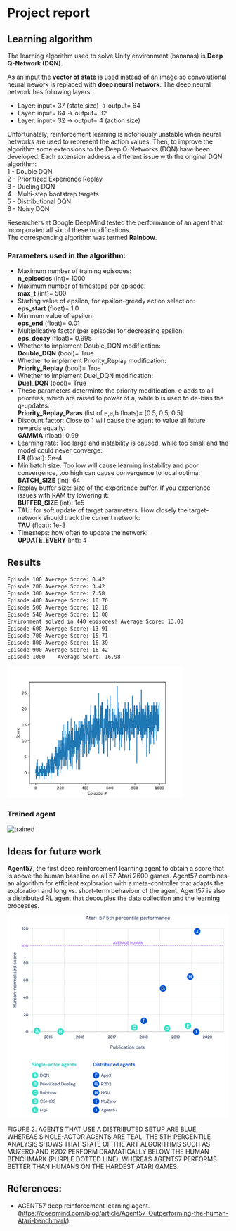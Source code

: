 # Project report

## Learning algorithm

The learning algorithm used to solve Unity environment (bananas) is **Deep Q-Network (DQN)**.     
     
As an input the **vector of state** is used instead of an image so convolutional neural nework is replaced with **deep neural network**. 
The deep neural network has following layers:    
- Layer: input= 37 (state size) -> output= 64    
- Layer: input= 64 -> output= 32    
- Layer: input= 32 -> output= 4 (action size)    
     
Unfortunately, reinforcement learning is notoriously unstable when neural networks are used to represent the action values. 
Then, to improve the algorithm some extensions to the Deep Q-Networks (DQN) have been developed. Each extension address a different issue with the original DQN algorithm:    
  1 - Double DQN    
  2 - Prioritized Experience Replay    
  3 - Dueling DQN    
  4 - Multi-step bootstrap targets    
  5 - Distributional DQN    
  6 - Noisy DQN    
    
Researchers at Google DeepMind tested the performance of an agent that incorporated all six of these modifications.     
The corresponding algorithm was termed **Rainbow**.    

### Parameters used in the algorithm:
   
- Maximum number of training episodes:    
**n_episodes** (int)= 1000    
- Maximum number of timesteps per episode:    
**max_t** (int)= 500   
- Starting value of epsilon, for epsilon-greedy action selection:    
**eps_start** (float)= 1.0    
- Minimum value of epsilon:    
**eps_end** (float)= 0.01    
- Multiplicative factor (per episode) for decreasing epsilon:    
**eps_decay** (float)= 0.995    
- Whether to implement Double_DQN modification:    
  **Double_DQN** (bool)= True    
- Whether to implement Priority_Replay modification:    
  **Priority_Replay** (bool)= True    
- Whether to implement Duel_DQN modification:    
  **Duel_DQN** (bool)= True    
- These parameters determinte the priority modification. e adds to all priorities, which are raised to power of a, while b is used to de-bias the q-updates:    
  **Priority_Replay_Paras** (list of e,a,b floats)= [0.5, 0.5, 0.5]    
- Discount factor: Close to 1 will cause the agent to value all future rewards equally:    
  **GAMMA** (float): 0.99      
- Learning rate: Too large and instability is caused, while too small and the model could never converge:    
  **LR** (float): 5e-4    
- Minibatch size: Too low will cause learning instability and poor convergence, too high can cause convergence to local optima:     
  **BATCH_SIZE** (int): 64     
- Replay buffer size: size of the experience buffer. If you experience issues with RAM try lowering it:    
  **BUFFER_SIZE** (int): 1e5      
- TAU: for soft update of target parameters. How closely the target-network should track the current network:     
  **TAU** (float): 1e-3     
- Timesteps: how often to update the network:     
  **UPDATE_EVERY** (int): 4      
    
## Results

```
Episode 100	Average Score: 0.42
Episode 200	Average Score: 3.42
Episode 300	Average Score: 7.58
Episode 400	Average Score: 10.76
Episode 500	Average Score: 12.18
Episode 540	Average Score: 13.00
Environment solved in 440 episodes!	Average Score: 13.00
Episode 600	Average Score: 13.91
Episode 700	Average Score: 15.71
Episode 800	Average Score: 16.39
Episode 900	Average Score: 16.42
Episode 1000	Average Score: 16.98
```
<img src="./Media/scores.png" alt="scores" width="400" style="text-align:center"/>
    
### Trained agent

![trained](Media/UnityEnvTrained.gif)

## Ideas for future work

**Agent57**, the first deep reinforcement learning agent to obtain a score that is above the  human baseline on all 57 Atari 2600 games.
Agent57 combines an algorithm for efficient exploration with a meta-controller that adapts the exploration and long vs. short-term behaviour of the agent.
Agent57 is also a distributed RL agent that decouples the data collection and the learning processes.

![Agent57](Media/Agent57.png)

FIGURE 2. AGENTS THAT USE A DISTRIBUTED SETUP ARE BLUE, WHEREAS SINGLE-ACTOR AGENTS ARE TEAL. THE 5TH PERCENTILE ANALYSIS SHOWS THAT STATE OF THE ART ALGORITHMS SUCH AS MUZERO AND R2D2 PERFORM DRAMATICALLY BELOW THE HUMAN BENCHMARK (PURPLE DOTTED LINE), WHEREAS AGENT57 PERFORMS BETTER THAN HUMANS ON THE HARDEST ATARI GAMES.

## References:
+ AGENT57 deep reinforcement learning agent. (https://deepmind.com/blog/article/Agent57-Outperforming-the-human-Atari-benchmark)


